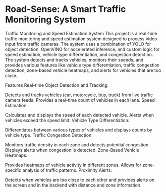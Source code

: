 # Road-Sense: A Smart Traffic Monitoring System

Traffic Monitoring and Speed Estimation System
This project is a real-time traffic monitoring and speed estimation system designed to process video input from traffic cameras. The system uses a combination of YOLO for object detection, OpenVINO for accelerated inference, and custom logic for speed estimation, vehicle type differentiation, and congestion detection. The system detects and tracks vehicles, monitors their speeds, and provides various features like vehicle type differentiation, traffic congestion detection, zone-based vehicle heatmaps, and alerts for vehicles that are too close.

Features
Real-time Object Detection and Tracking:

Detects and tracks vehicles (car, motorcycle, bus, truck) from live traffic camera feeds.
Provides a real-time count of vehicles in each lane.
Speed Estimation:

Calculates and displays the speed of each detected vehicle.
Alerts when vehicles exceed the speed limit.
Vehicle Type Differentiation:

Differentiates between various types of vehicles and displays counts by vehicle type.
Traffic Congestion Detection:

Monitors traffic density in each zone and detects potential congestion.
Displays alerts when congestion is detected.
Zone-Based Vehicle Heatmaps:

Provides heatmaps of vehicle activity in different zones.
Allows for zone-specific analysis of traffic patterns.
Proximity Alerts:

Detects when vehicles are too close to each other and provides alerts on the screen and in the backend with distance and zone information.